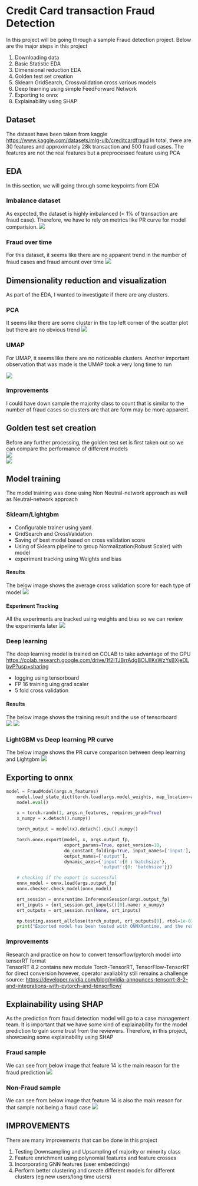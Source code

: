 # Credit Card transaction Fraud Detection
In this project will be going through a sample Fraud detection project.
Below are the major steps in this project
1. Downloading data 
2. Basic Statistic EDA
3. Dimensional reduction EDA
4. Golden test set creation
5. Sklearn GridSearch, Crossvalidation cross various models
6. Deep learning using simple FeedForward Network
7. Exporting to onnx
8. Explainability using SHAP

## Dataset
The dataset have been taken from kaggle https://www.kaggle.com/datasets/mlg-ulb/creditcardfraud
In total, there are 30 features and approximately 28k transaction and 500 fraud cases. The features are not the real features but a preprocessed feature using PCA

## EDA
In this section, we will going through some keypoints from EDA
### Imbalance dataset
As expected, the dataset is highly imbalanced (< 1% of transaction are fraud case). Therefore, we have to rely on metrics like PR curve for model comparision.
<img src="assets/label_distribution.png">

### Fraud over time
For this dataset, it seems like there are no apparent trend in the number of fraud cases and fraud amount over time
<img src="assets/fraud_over_time.png">

## Dimensionality reduction and visualization
As part of the EDA, I wanted to investigate if there are any clusters. 
### PCA
It seems like there are some cluster in the top left corner of the scatter plot but there are no obvious trend
<img src="assets/PCA.png">

### UMAP
For UMAP, it seems like there are no noticeable clusters. Another important observation that was made is the UMAP took a very long time to run <br>

<img src="assets/UMAP.png">

### Improvements
I could have down sample the majority class to count that is similar to the number of fraud cases so clusters are that are form may be more apparent.

## Golden test set creation
Before any further processing, the golden test set is first taken out so we can compare the performance of different models<br>
<img src="assets/train_golden_set.JPG"><br>
<img src="assets/train_test_split.JPG">


## Model training
The model training was done using Non Neutral-network approach as well as Neutral-network approach
### Sklearn/Lightgbm
- Configurable trainer using yaml.
- GridSearch and CrossValidation
- Saving of best model based on cross validation score
- Using of Sklearn pipeline to group Normalization(Robust Scaler) with model
- experiment tracking using Weights and bias
#### Results
The below image shows the average cross validation score for each type of model
<img src="assets/Best_model_scores.png">

#### Experiment Tracking
All the experiments are tracked using weights and bias so we can review the experiments later
<img src="assets/Logging_to_weights_bias.JPG">

### Deep learning
The deep learning model is trained on COLAB to take advantage of the GPU 
https://colab.research.google.com/drive/1f2ITJBrrAdgBOlJllKsWzYsBXjeDLbvP?usp=sharing

- logging using tensorboard
- FP 16 training uing grad scaler
- 5 fold cross validation

#### Results
The below image shows the training result and the use of tensorboard<br>
<img src="assets/deep_learning_metrics.JPG">
<img src="assets/tensorboard.JPG">

### LightGBM vs Deep learning PR curve
The below image shows the PR curve comparison between deep learning and Lightgbm
<img src="assets/PR_cure_nn_lgbm.png">

## Exporting to onnx
```python
model = FraudModel(args.n_features)
    model.load_state_dict(torch.load(args.model_weights, map_location=args.map_location))
    model.eval()

    x = torch.randn(1, args.n_features, requires_grad=True)
    x_numpy = x.detach().numpy()

    torch_output = model(x).detach().cpu().numpy()

    torch.onnx.export(model, x, args.output_fp, 
                      export_params=True, opset_version=10, 
                      do_constant_folding=True, input_names=['input'],
                      output_names=['output'],
                      dynamic_axes={'input':{0 :'batchsize'}, 
                                    'output':{0: 'batchsize'}})

    # checking if the export is successful
    onnx_model = onnx.load(args.output_fp)
    onnx.checker.check_model(onnx_model)

    ort_session = onnxruntime.InferenceSession(args.output_fp)
    ort_inputs = {ort_session.get_inputs()[0].name: x_numpy}
    ort_outputs = ort_session.run(None, ort_inputs)

    np.testing.assert_allclose(torch_output, ort_outputs[0], rtol=1e-03, atol=1e-05)
    print("Exported model has been tested with ONNXRuntime, and the result looks good!")
```

### Improvements
Research and practice on how to convert tensorflow/pytorch model into tensorRT format<br>
TensorRT 8.2 contains new module Torch-TensorRT, TensorFlow-TensorRT for direct conversion however, operator avaliablity still remains a challenge<br>
source: https://developer.nvidia.com/blog/nvidia-announces-tensorrt-8-2-and-integrations-with-pytorch-and-tensorflow/


## Explainability using SHAP
As the prediction from fraud detection model will go to a case management team. It is important that we have some kind of explainability for the model prediction to gain some trust from the reviewers. Therefore, in this project, showcasing some explainability using SHAP

### Fraud sample
We can see from below image that feature 14 is the main reason for the fraud prediction
<img src="assets/shap_postive_case.JPG">

### Non-Fraud sample
We can see from below image that feature 14 is also the main reason for that sample not being a fraud case
<img src="assets/shap_negative_case.JPG">

## IMPROVEMENTS
There are many improvements that can be done in this project
1. Testing Downsampling and Upsampling of majority or minority class
2. Feature enrichment using polynomial features and feature crosses
3. Incorporating GNN features (user embeddings)
4. Perform better clustering and create different models for different clusters (eg new users/long time users)